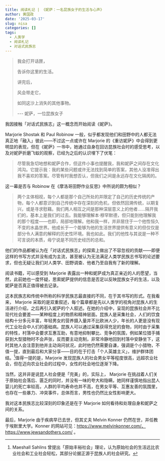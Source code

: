 ```yaml
---
title: 阅读札记 | 《妮萨：一名昆族女子的生活与心声》
author: 黄国政
date: '2025-03-17'
slug: nisa
categories: []
tags:
  - 人类学
  - 阅读札记
  - 对话式民族志
---
```


<!--more-->

> 我会打开话匣，
>
> 告诉你这里的生活。
>
> 讲完后，
>
> 风会带走它，
>
> 如同这沙上消失的其他事物。
>
> --- 妮萨，一位昆族女子

我因接触「对话式民族志」这一概念而开始阅读《妮萨》。

Marjorie Shostak 和 Paul Robinow 一般，似乎都发现他们和田野中的人都无法真正地「融入」彼此——不过这一点或许在 Marjorie 的《重访妮萨》中会得到更明显的表现，但在《妮萨》一书中，她通过自身在回访昆族社会时的感受思考，以及对妮萨折磨飞蚁的观察，已经为之后的认识埋下了伏笔：

> 尽管我急切地想和妮萨合作，但这件小事也提醒我，我和妮萨之间存在文化鸿沟。它提示我：我的某些问题或许无法找到简单的答案，其他人没准得出我不喜欢的答案。尽管有时我想否认，但我们之间是永远存在文化隔阂的。

这一幕是否与 Robinow 在《摩洛哥田野作业反思》中所说的颇为相似？

> 两个主体相视，每个人都是那个自己所处的并限定了自己的历史传统的产物，每个人都意识到自己传统中存在深刻的危机，但依然回溯传统，以期复兴，或是寻求慰藉。我们两人相互之间是那种深层意义上的他者……隔开我们的，基本上是我们的过去。我能够理解本·穆罕默德，但只能到他理解我的那个程度——也即，局部地理解。他和我一样，并非居住于一个他性恒久不变的水晶世界。他成长于一个能够为他的生活世界提供有意义的但仅仅是部分令人满意的解释的历史性环境。我也如此。我们的他性与其说是一种不可言说的本质，毋宁说是不同历史经历的总和。

他们的作品都被认为在「对话式民族志」的探索上做出了不容忽视的贡献——即便这样的书写方式并没有成为主流，甚至被认为无法满足人类学民族志书写的论述要求，但也无疑让我们对人类学、田野调查、他者乃至自我有了新的理解。

阅读书籍，可以感受到 Marjorie 表露出一种和妮萨成为真正亲近的人的愿望，当然，此前她也一度怀疑，思索妮萨提供的信息是否足以反映昆族女子的生活，以及妮萨是否真正值得被去记录。

这本民族志和传统中所称的科学民族志最直接的不同，在于其书写的形式。在我看来， Marjorie 采取的是双重叙述，每个篇章都是先以人类学的视角对昆族人的生活进行介绍，之后再引入妮萨的个人叙述。在她的介绍中，呈现的昆族社会并不比现代社会要差——某种程度上的物质和精神层面。昆族人是采集社会，人们的饮食结构十分多元丰富，年轻男女的营养摄入量并不比欧洲人少，年长的人更是没有现代工业社会中人们的基础病。昆族人可以通过采集获得充足的食物，同时由于采集的特性，村落中会要求互惠互助，有意地抑制攀比、竞争的氛围，例如某位猎手捕获到大型猎物时不会声张，反而要主动克制，非常冷静地回到村落中安静坐下，这时其他人会注意到他并主动询问状况，此时他仍然需要自谦，强调是个小猎物，不值一提，直到最后和大家分享——目的在于打击「个人英雄主义」，维护群体团结。[^fengyu]值得一提的是，Marjorie 发现昆族人的社会男女平等程度很高，远超农业社会，但在迈向农业社会的过程中，女性的社会地位逐渐下降。

[^fengyu]: Maeshall Sahlins 曾提出「原始丰裕社会」理论，认为原始社会的生活远比农业社会和工业社会轻松，其部分论据正源于昆族人的社会研究。  

当然，这并非是说昆人社会便是「完美」的，实际上， Marjorie 在挑战着人们关于原始社会落后、匮乏的同时，并没有一味的夸大和隐瞒，她同样谨慎地指出昆人婴儿的死亡率较高，人群的平均寿命也并不高，在男女平等、互惠友善的氛围里，也存在一些暴力、冲突事件，总体而言，男性也仍然比女性影响更大。

我对这本民族志比较深刻的印象还是在于 Marjorie 如何看待和处理自身和妮萨之间的关系。

最后，Marjorie 由于疾病早已去世，但其丈夫 Melvin Konner 仍然在世，并任教于埃默里大学。Konner 的网站可见：https://www.melvinkonner.com/、https://www.jewsandothers.com/ 。